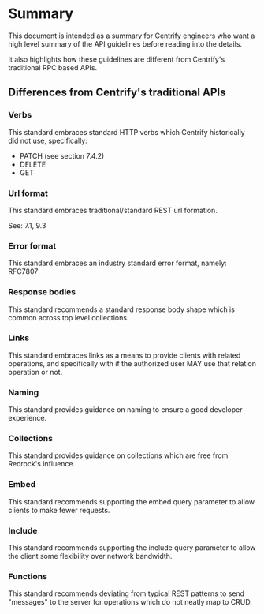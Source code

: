 # Summary

This document is intended as a summary for Centrify engineers who want a high level summary of the API guidelines before reading into the details.

It also highlights how these guidelines are different from Centrify's traditional RPC based APIs.

## Differences from Centrify's traditional APIs

### Verbs

This standard embraces standard HTTP verbs which Centrify historically did not use, specifically:

* PATCH (see section 7.4.2)
* DELETE
* GET

### Url format

This standard embraces traditional/standard REST url formation.

See: 7.1, 9.3

### Error format

This standard embraces an industry standard error format, namely:
RFC7807

### Response bodies

This standard recommends a standard response body shape which is common across top level collections.

### Links

This standard embraces links as a means to provide clients with related operations, and specifically with if the authorized user MAY use that relation operation or not.

### Naming

This standard provides guidance on naming to ensure a good developer experience.

### Collections

This standard provides guidance on collections which are free from Redrock's influence.

### Embed

This standard recommends supporting the embed query parameter to allow clients to make fewer requests.

### Include

This standard recommends supporting the include query parameter to allow the client some flexibility over network bandwidth.

### Functions

This standard recommends deviating from typical REST patterns to send "messages" to the server for operations which do not neatly map to CRUD.